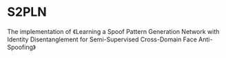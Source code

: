 # S2PLN

The implementation of 《Learning a Spoof Pattern Generation Network with Identity Disentanglement for Semi-Supervised Cross-Domain Face Anti-Spoofing》

